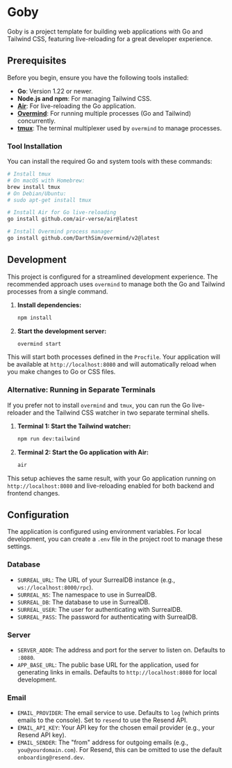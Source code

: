 # Goby

Goby is a project template for building web applications with Go and Tailwind CSS, featuring live-reloading for a great developer experience.

## Prerequisites

Before you begin, ensure you have the following tools installed:

- **Go**: Version 1.22 or newer.
- **Node.js and npm**: For managing Tailwind CSS.
- **[Air](https://github.com/air-verse/air)**: For live-reloading the Go application.
- **[Overmind](https://github.com/DarthSim/overmind)**: For running multiple processes (Go and Tailwind) concurrently.
- **[tmux](https://github.com/tmux/tmux/wiki)**: The terminal multiplexer used by `overmind` to manage processes.

### Tool Installation

You can install the required Go and system tools with these commands:

```sh
# Install tmux
# On macOS with Homebrew:
brew install tmux
# On Debian/Ubuntu:
# sudo apt-get install tmux

# Install Air for Go live-reloading
go install github.com/air-verse/air@latest

# Install Overmind process manager
go install github.com/DarthSim/overmind/v2@latest
```

## Development

This project is configured for a streamlined development experience. The recommended approach uses `overmind` to manage both the Go and Tailwind processes from a single command.

1.  **Install dependencies:**

    ```sh
    npm install
    ```

2.  **Start the development server:**

    ```sh
    overmind start
    ```

This will start both processes defined in the `Procfile`. Your application will be available at `http://localhost:8080` and will automatically reload when you make changes to Go or CSS files.

### Alternative: Running in Separate Terminals

If you prefer not to install `overmind` and `tmux`, you can run the Go live-reloader and the Tailwind CSS watcher in two separate terminal shells.

1.  **Terminal 1: Start the Tailwind watcher:**

    ```sh
    npm run dev:tailwind
    ```

2.  **Terminal 2: Start the Go application with Air:**
    ```sh
    air
    ```

This setup achieves the same result, with your Go application running on `http://localhost:8080` and live-reloading enabled for both backend and frontend changes.

## Configuration

The application is configured using environment variables. For local development, you can create a `.env` file in the project root to manage these settings.

### Database

- `SURREAL_URL`: The URL of your SurrealDB instance (e.g., `ws://localhost:8000/rpc`).
- `SURREAL_NS`: The namespace to use in SurrealDB.
- `SURREAL_DB`: The database to use in SurrealDB.
- `SURREAL_USER`: The user for authenticating with SurrealDB.
- `SURREAL_PASS`: The password for authenticating with SurrealDB.

### Server

- `SERVER_ADDR`: The address and port for the server to listen on. Defaults to `:8080`.
- `APP_BASE_URL`: The public base URL for the application, used for generating links in emails. Defaults to `http://localhost:8080` for local development.

### Email

- `EMAIL_PROVIDER`: The email service to use. Defaults to `log` (which prints emails to the console). Set to `resend` to use the Resend API.
- `EMAIL_API_KEY`: Your API key for the chosen email provider (e.g., your Resend API key).
- `EMAIL_SENDER`: The "from" address for outgoing emails (e.g., `you@yourdomain.com`). For Resend, this can be omitted to use the default `onboarding@resend.dev`.
